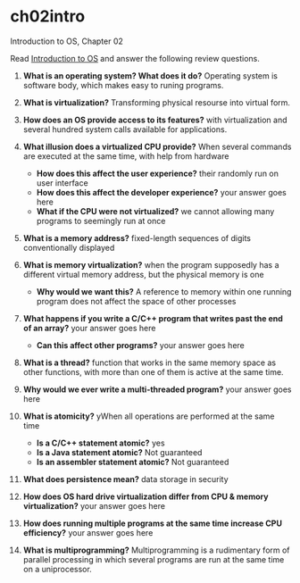 # ch02intro
Introduction to OS, Chapter 02

Read [Introduction to OS](http://pages.cs.wisc.edu/~remzi/OSTEP/intro.pdf) and answer the following review questions.

1. **What is an operating system? What does it do?** Operating system is software body, which makes easy to runing programs. 
2. **What is virtualization?** Transforming physical resourse into virtual form.
3. **How does an OS provide access to its features?** with virtualization and several hundred system calls available for applications.
4. **What illusion does a virtualized CPU provide?** When several commands are executed at the same time, with help from hardware
    - **How does this affect the user experience?** their randomly run on user interface 
    - **How does this affect the developer experience?** your answer goes here 
    - **What if the CPU were not virtualized?** we cannot allowing many programs to seemingly run at once  
5. **What is a memory address?** fixed-length sequences of digits conventionally displayed 
6. **What is memory virtualization?** when the program supposedly has a different virtual memory address, but the physical memory is one
    - **Why would we want this?** A reference to memory within
one running program does not affect the space of other processes
8. **What happens if you write a C/C++ program that writes past the end of an array?**  your answer goes here
      - **Can this affect other programs?** your answer goes here 
9. **What is a thread?** function that works in the same memory space as other functions, with
more than one of them is active at the same time.
10. **Why would we ever write a multi-threaded program?** your answer goes here
11. **What is atomicity?** yWhen all operations are performed at the same time
    - **Is a C/C++ statement atomic?** yes
    - **Is a Java statement atomic?** Not guaranteed
    - **Is an assembler statement atomic?** Not guaranteed

13. **What does persistence mean?** data storage in security

14. **How does OS hard drive virtualization differ from CPU & memory virtualization?** your answer goes here 
15. **How does running multiple programs at the same time increase CPU efficiency?** your answer goes here 
16. **What is multiprogramming?** Multiprogramming is a rudimentary form of parallel processing in which several programs are run at the same time on a uniprocessor.
